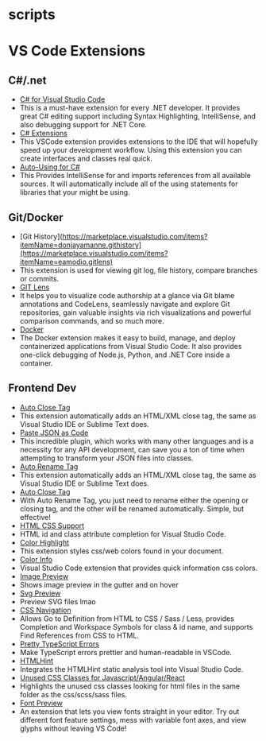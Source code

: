 # scripts

# VS Code Extensions
## C#/.net
* [C# for Visual Studio Code](https://marketplace.visualstudio.com/items?itemName=ms-dotnettools.csharp)
 * This is a must-have extension for every .NET developer. It provides great C# editing support including Syntax Highlighting, IntelliSense, and also debugging support for .NET Core.
* [C# Extensions](https://marketplace.visualstudio.com/items?itemName=jchannon.csharpextensions)
 * This VSCode extension provides extensions to the IDE that will hopefully speed up your development workflow. Using this extension you can create interfaces and classes real quick.
* [Auto-Using for C#](https://marketplace.visualstudio.com/items?itemName=Fudge.auto-using)
 * This Provides IntelliSense for and imports references from all available sources. It will automatically include all of the using statements for libraries that your might be using.
## Git/Docker
* [Git History](https://marketplace.visualstudio.com/items?itemName=donjayamanne.githistory](https://marketplace.visualstudio.com/items?itemName=eamodio.gitlens)
 * This extension is used for viewing git log, file history, compare branches or commits.
* [GIT Lens](https://marketplace.visualstudio.com/items?itemName=donjayamanne.githistory)
 * It helps you to visualize code authorship at a glance via Git blame annotations and CodeLens, seamlessly navigate and explore Git repositories, gain valuable insights via rich visualizations and powerful comparison commands, and so much more.
* [Docker](https://marketplace.visualstudio.com/items?itemName=ms-azuretools.vscode-docker)
 * The Docker extension makes it easy to build, manage, and deploy containerized applications from Visual Studio Code. It also provides one-click debugging of Node.js, Python, and .NET Core inside a container.
## Frontend Dev
* [Auto Close Tag](https://marketplace.visualstudio.com/items?itemName=formulahendry.auto-close-tag)
 * This extension automatically adds an HTML/XML close tag, the same as Visual Studio IDE or Sublime Text does.
* [Paste JSON as Code](https://marketplace.visualstudio.com/items?itemName=quicktype.quicktype)
 * This incredible plugin, which works with many other languages and is a necessity for any API development, can save you a ton of time when attempting to transform your JSON files into classes.
* [Auto Rename Tag](https://marketplace.visualstudio.com/items?itemName=formulahendry.auto-close-tag)
 * This extension automatically adds an HTML/XML close tag, the same as Visual Studio IDE or Sublime Text does.
* [Auto Close Tag](https://marketplace.visualstudio.com/items?itemName=formulahendry.auto-close-tag)
 * With Auto Rename Tag, you just need to rename either the opening or closing tag, and the other will be renamed automatically. Simple, but effective!
* [HTML CSS Support](https://marketplace.visualstudio.com/items?itemName=ecmel.vscode-html-css)
 * HTML id and class attribute completion for Visual Studio Code.
* [Color Highlight](https://marketplace.visualstudio.com/items?itemName=naumovs.color-highlight)
 * This extension styles css/web colors found in your document.
* [Color Info](https://marketplace.visualstudio.com/items?itemName=bierner.color-info)
 * Visual Studio Code extension that provides quick information css colors.
* [Image Preview](https://marketplace.visualstudio.com/items?itemName=kisstkondoros.vscode-gutter-preview)
 * Shows image preview in the gutter and on hover
* [Svg Preview](https://marketplace.visualstudio.com/items?itemName=SimonSiefke.svg-preview)
 * Preview SVG files lmao
* [CSS Navigation](https://marketplace.visualstudio.com/items?itemName=pucelle.vscode-css-navigation)
 * Allows Go to Definition from HTML to CSS / Sass / Less, provides Completion and Workspace Symbols for class & id name, and supports Find References from CSS to HTML.
* [Pretty TypeScript Errors](https://marketplace.visualstudio.com/items?itemName=yoavbls.pretty-ts-errors)
 * Make TypeScript errors prettier and human-readable in VSCode.
* [HTMLHint](https://marketplace.visualstudio.com/items?itemName=HTMLHint.vscode-htmlhint)
 * Integrates the HTMLHint static analysis tool into Visual Studio Code.
* [Unused CSS Classes for Javascript/Angular/React](https://marketplace.visualstudio.com/items?itemName=rcore.rcore-unused-css-classes)
 * Highlights the unused css classes looking for html files in the same folder as the css/scss/sass files.
* [Font Preview](https://marketplace.visualstudio.com/items?itemName=ctcuff.font-preview)
 * An extension that lets you view fonts straight in your editor. Try out different font feature settings, mess with variable font axes, and view glyphs without leaving VS Code!
